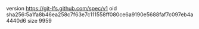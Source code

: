 version https://git-lfs.github.com/spec/v1
oid sha256:5a1fa8b46ea258c7f63e7c111558ff080ce6a9190e5688faf7c097eb4a4440d6
size 9959
